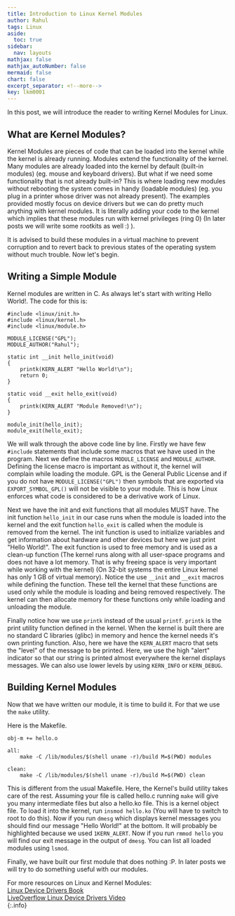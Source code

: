 ```yaml
---
title: Introduction to Linux Kernel Modules
author: Rahul
tags: Linux
aside:
  toc: true
sidebar:
  nav: layouts
mathjax: false
mathjax_autoNumber: false
mermaid: false
chart: false
excerpt_separator: <!--more-->
key: lkm0001
---
```

In this post, we will introduce the reader to writing Kernel Modules for Linux.

## What are Kernel Modules?
Kernel Modules are pieces of code that can be loaded into the kernel while the kernel is already running. Modules extend the functionality of the kernel. Many modules are already loaded into the kernel by default (built-in modules) (eg. mouse and keyboard drivers). But what if we need some functionality that is not already built-in? This is where loading new modules without rebooting the system comes in handy (loadable modules) (eg. you plug in a printer whose driver was not already present). The examples provided mostly focus on device drivers but we can do pretty much anything with kernel modules. It is literally adding your code to the kernel which implies that these modules run with kernel privileges (ring 0) (In later posts we will write some rootkits as well :) ).

It is advised to build these modules in a virtual machine to prevent corruption and to revert back to previous states of the operating system without much trouble.
Now let's begin.

## Writing a Simple Module
Kernel modules are written in C. As always let's start with writing Hello World!. The code for this is:

```
#include <linux/init.h>
#include <linux/kernel.h>
#include <linux/module.h>

MODULE_LICENSE("GPL");
MODULE_AUTHOR("Rahul");

static int __init hello_init(void)
{
    printk(KERN_ALERT "Hello World!\n");
    return 0;
}

static void __exit hello_exit(void)
{
    printk(KERN_ALERT "Module Removed!\n");
}

module_init(hello_init);
module_exit(hello_exit);
 ```

 We will walk through the above code line by line. Firstly we have few ```#include``` statements that include some macros that we have used in the program. Next we define the macros ```MODULE_LICENSE``` and ```MODULE_AUTHOR```. Defining the license macro is important as without it, the kernel will complain while loading the module. GPL is the General Public License and if you do not have ````MODULE_LICENSE("GPL")```` then symbols that are exported via ``EXPORT_SYMBOL_GPL()`` will not be visible to your module. This is how Linux enforces what code is considered to be a derivative work of Linux.

 Next we have the init and exit functions that all modules MUST have. The init function ```hello_init``` in our case runs when the module is loaded into the kernel and the exit function ```hello_exit``` is called when the module is removed from the kernel. The init function is used to initialize variables and get information about hardware and other devices but here we just print "Hello World!". The exit function is used to free memory and is used as a clean-up function (The kernel runs along with all user-space programs and does not have a lot memory. That is why freeing space is very important while working with the kernel) (On 32-bit systems the entire Linux kernel has only 1 GB of virtual memory). Notice the use ```__init``` and ```__exit``` macros while defining the function. These tell the kernel that these functions are used only while the module is loading and being removed respectively. The kernel can then allocate memory for these functions only while loading and unloading the module.

 Finally notice how we use ```printk``` instead of the usual ```printf```. ```printk``` is the print utility function defined in the kernel. When the kernel is built there are no standard C libraries (glibc) in memory and hence the kernel needs it's own printing function. Also, here we have the ```KERN_ALERT``` macro that sets the "level" of the message to be printed. Here, we use the high "alert" indicator so that our string is printed almost everywhere the kernel displays messages. We can also use lower levels by using ```KERN_INFO``` or ```KERN_DEBUG```.

## Building Kernel Modules
Now that we have written our module, it is time to build it. For that we use the ``make`` utility.

Here is the Makefile.

```
obj-m += hello.o

all:
    make -C /lib/modules/$(shell uname -r)/build M=$(PWD) modules

clean:
    make -C /lib/modules/$(shell uname -r)/build M=$(PWD) clean
```

This is different from the usual Makefile. Here, the Kernel's build utility takes care of the rest. Assuming your file is called hello.c running ```make``` will give you many intermediate files but also a hello.ko file. This is a kernel object file. To load it into the kernel, run ```insmod hello.ko``` (You will have to switch to root to do this). Now if you run ```dmesg``` which displays kernel messages you should find our message "Hello World!" at the bottom. It will probably be highlighted because we used ```1KERN_ALERT```. Now if you run ```rmmod hello``` you will find our exit message in the output of ```dmesg```. You can list all loaded modules using ```lsmod```.

Finally, we have built our first module that does nothing :P. In later posts we will try to do something useful with our modules.

For more resources on Linux and Kernel Modules: <br>
[Linux Device Drivers Book](https://lwn.net/Kernel/LDD3/) <br>
[LiveOverflow Linux Device Drivers Video](https://www.youtube.com/watch?v=juGNPLdjLH4) <br>
{:.info}
